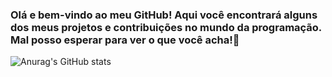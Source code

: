### Olá e bem-vindo ao meu GitHub! Aqui você encontrará alguns dos meus projetos e contribuições no mundo da programação. Mal posso esperar para ver o que você acha!🚀
![Anurag's GitHub stats](https://github-readme-stats.vercel.app/api?username=anuraghazra&show_icons=true&theme=radical)

